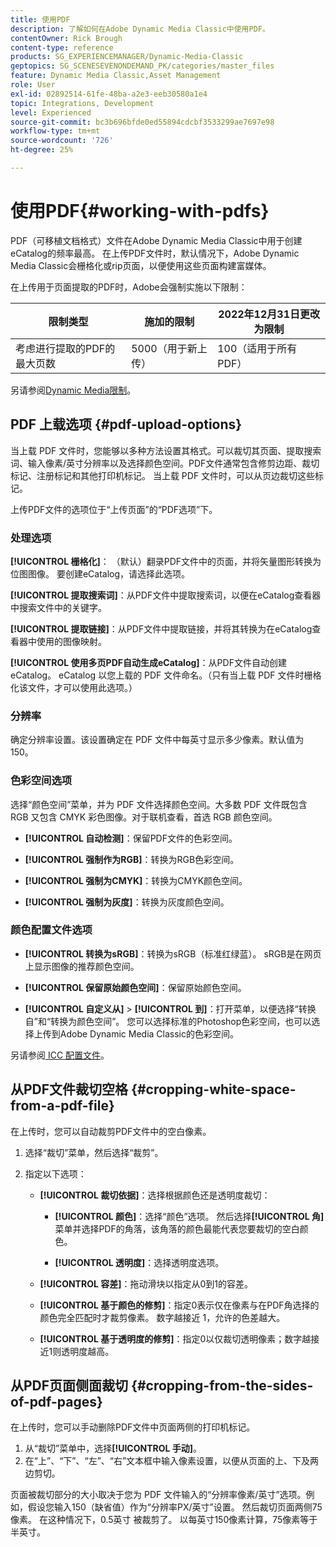 ```yaml
---
title: 使用PDF
description: 了解如何在Adobe Dynamic Media Classic中使用PDF。
contentOwner: Rick Brough
content-type: reference
products: SG_EXPERIENCEMANAGER/Dynamic-Media-Classic
geptopics: SG_SCENESEVENONDEMAND_PK/categories/master_files
feature: Dynamic Media Classic,Asset Management
role: User
exl-id: 02892514-61fe-48ba-a2e3-eeb30580a1e4
topic: Integrations, Development
level: Experienced
source-git-commit: bc3b696bfde0ed55894cdcbf3533299ae7697e98
workflow-type: tm+mt
source-wordcount: '726'
ht-degree: 25%

---
```


# 使用PDF{#working-with-pdfs}

PDF（可移植文档格式）文件在Adobe Dynamic Media Classic中用于创建eCatalog的频率最高。 在上传PDF文件时，默认情况下，Adobe Dynamic Media Classic会栅格化或rip页面，以便使用这些页面构建富媒体。

在上传用于页面提取的PDF时，Adobe会强制实施以下限制：

| 限制类型 | 施加的限制 | 2022年12月31日更改为限制 |
| --- | --- | --- |
| 考虑进行提取的PDF的最大页数 | 5000（用于新上传） | 100（适用于所有PDF） |

另请参阅[Dynamic Media限制](/help/using/limitations.md)。

## PDF 上载选项 {#pdf-upload-options}

当上载 PDF 文件时，您能够以多种方法设置其格式。可以裁切其页面、提取搜索词、输入像素/英寸分辨率以及选择颜色空间。PDF文件通常包含修剪边距、裁切标记、注册标记和其他打印机标记。 当上载 PDF 文件时，可以从页边裁切这些标记。

上传PDF文件的选项位于“上传页面”的“PDF选项”下。

### 处理选项

**[!UICONTROL 栅格化]**： （默认）翻录PDF文件中的页面，并将矢量图形转换为位图图像。 要创建eCatalog，请选择此选项。

**[!UICONTROL 提取搜索词]**：从PDF文件中提取搜索词，以便在eCatalog查看器中搜索文件中的关键字。

**[!UICONTROL 提取链接]**：从PDF文件中提取链接，并将其转换为在eCatalog查看器中使用的图像映射。

**[!UICONTROL 使用多页PDF自动生成eCatalog]**：从PDF文件自动创建eCatalog。 eCatalog 以您上载的 PDF 文件命名。（只有当上载 PDF 文件时栅格化该文件，才可以使用此选项。）

### 分辨率

确定分辨率设置。该设置确定在 PDF 文件中每英寸显示多少像素。默认值为 150。

### 色彩空间选项

选择“颜色空间”菜单，并为 PDF 文件选择颜色空间。大多数 PDF 文件既包含 RGB 又包含 CMYK 彩色图像。对于联机查看，首选 RGB 颜色空间。

* **[!UICONTROL 自动检测]**：保留PDF文件的色彩空间。

* **[!UICONTROL 强制作为RGB]**：转换为RGB色彩空间。

* **[!UICONTROL 强制为CMYK]**：转换为CMYK颜色空间。

* **[!UICONTROL 强制为灰度]**：转换为灰度颜色空间。

### 颜色配置文件选项

* **[!UICONTROL 转换为sRGB]**：转换为sRGB（标准红绿蓝）。 sRGB是在网页上显示图像的推荐颜色空间。

* **[!UICONTROL 保留原始颜色空间]**：保留原始颜色空间。

* **[!UICONTROL 自定义从]** > **[!UICONTROL 到]**：打开菜单，以便选择“转换自”和“转换为颜色空间”。 您可以选择标准的Photoshop色彩空间，也可以选择上传到Adobe Dynamic Media Classic的色彩空间。

另请参阅[ ICC 配置文件](/help/using/icc-profiles.md#icc_profiles)。

## 从PDF文件裁切空格 {#cropping-white-space-from-a-pdf-file}

在上传时，您可以自动裁剪PDF文件中的空白像素。

1. 选择“裁切”菜单，然后选择“裁剪”。
1. 指定以下选项：

   * **[!UICONTROL 裁切依据]**：选择根据颜色还是透明度裁切：

      * **[!UICONTROL 颜色]**：选择“颜色”选项。 然后选择&#x200B;**[!UICONTROL 角]**&#x200B;菜单并选择PDF的角落，该角落的颜色最能代表您要裁切的空白颜色。

      * **[!UICONTROL 透明度]**：选择透明度选项。

   * **[!UICONTROL 容差]**：拖动滑块以指定从0到1的容差。

   * **[!UICONTROL 基于颜色的修剪]**：指定0表示仅在像素与在PDF角选择的颜色完全匹配时才裁剪像素。 数字越接近 1，允许的色差越大。

   * **[!UICONTROL 基于透明度的修剪]**：指定0以仅裁切透明像素；数字越接近1则透明度越高。

## 从PDF页面侧面裁切 {#cropping-from-the-sides-of-pdf-pages}

在上传时，您可以手动删除PDF文件中页面两侧的打印机标记。

1. 从“裁切”菜单中，选择&#x200B;**[!UICONTROL 手动]**。
1. 在“上”、“下”、“左”、“右”文本框中输入像素设置，以便从页面的上、下及两边剪切。

页面被裁切部分的大小取决于您为 PDF 文件输入的“分辨率像素/英寸”选项。例如，假设您输入150（缺省值）作为“分辨率PX/英寸”设置。 然后裁切页面两侧75像素。 在这种情况下，0.5英寸 被裁剪了。 以每英寸150像素计算，75像素等于半英寸。
